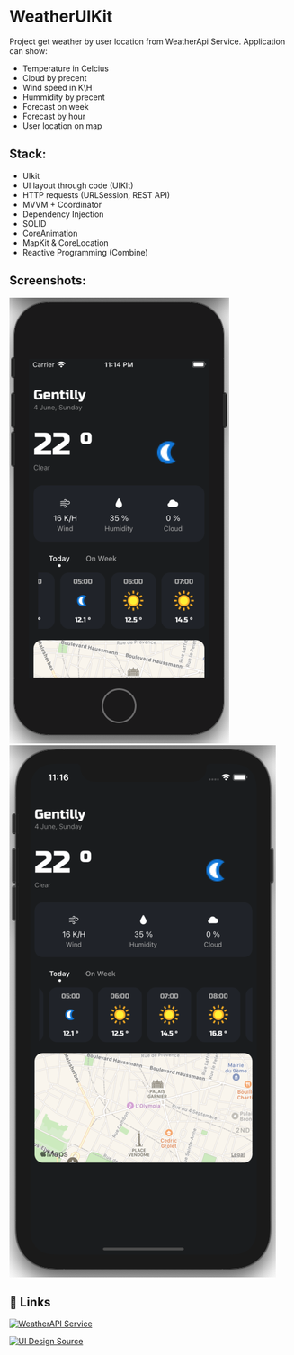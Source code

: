 # WeatherUIKit

Project get weather by user location from WeatherApi Service. 
Application can show: 
- Temperature in Celcius
- Cloud by precent
- Wind speed in K\H
- Hummidity by precent
- Forecast on week
- Forecast by hour
- User location on map

## Stack: 
- UIkit
- UI layout through code (UIKIt)
- HTTP requests (URLSession, REST API)
- MVVM + Coordinator
- Dependency Injection
- SOLID
- CoreAnimation
- MapKit & CoreLocation
- Reactive Programming (Combine) 

## Screenshots:

![Screen2](Screen1.png) ![Screen1](Screen2.png) 

## 🔗 Links
[![WeatherAPI Service](https://img.shields.io/badge/WeatherAPI%20Server-Link-green)](https://www.weatherapi.com)

[![UI Design Source](https://img.shields.io/badge/UI%20Design%20source-Link-green)](https://dribbble.com/shots/19768625-Weather-App)
